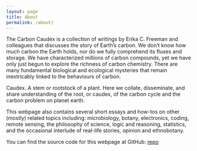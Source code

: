 ```yaml
---
layout: page
title: About
permalink: /about/
---
```


The Carbon Caudex is a collection of writings by Erika C. Freeman and colleagues that discusses the story of Earth’s carbon. We don’t know how much carbon the Earth holds, nor do we fully comprehend its fluxes and storage. We have characterized millions of carbon compounds, yet we have only just begun to explore the richness of carbon chemistry. There are many fundamental biological and ecological mysteries that remain inextricably linked to the behaviours of carbon.

Caudex. A stem or rootstock of a plant. Here we collate, disseminate, and share understanding of the root, or caudex, of the carbon cycle and the carbon problem on planet earth.

This webpage also contains several short essays and how-tos on other (mostly) related topics including: microbiology, botany, electronics, coding, remote sensing, the philosophy of science, logic and reasoning, statistics, and the occasional interlude of real-life stories, opinion and ethnobotany.



You can find the source code for this webpage at GitHub:
[repo][git-rp] 

[git-rp]: https://github.com/erikafreeman/thecarboncaudex
